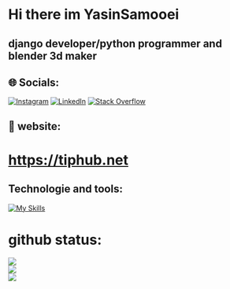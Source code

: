 
# Hi there im YasinSamooei
## django developer/python programmer and blender 3d maker
## 🌐 Socials:
[![Instagram](https://img.shields.io/badge/Instagram-%23E4405F.svg?logo=Instagram&logoColor=white)](https://instagram.com/y.electrocode) [![LinkedIn](https://img.shields.io/badge/LinkedIn-%230077B5.svg?logo=linkedin&logoColor=white)](https://linkedin.com/in/yasin-samooei)
[![Stack Overflow](https://img.shields.io/badge/-Stackoverflow-FE7A16?logo=stack-overflow&logoColor=white)](https://stackoverflow.com/users/18289622/yasinsamooei)
## 🔴 website:
# https://tiphub.net
## Technologie and tools:
[![My Skills](https://skillicons.dev/icons?i=python,django,html,css,bootstrap,git,github,blender,aftereffects,photoshop,pr,mysql,vscode)](https://skillicons.dev)
# github status:
![](https://github-readme-stats.vercel.app/api?username=YasinSamooei&theme=dark&hide_border=false&include_all_commits=true&count_private=true)<br/>
![](https://github-readme-streak-stats.herokuapp.com/?user=YasinSamooei&theme=dark&hide_border=false)<br/>
![](https://github-readme-stats.vercel.app/api/top-langs/?username=YasinSamooei&theme=dark&hide_border=false&include_all_commits=true&count_private=true&layout=compact)
